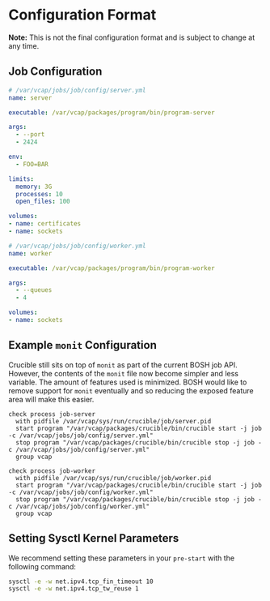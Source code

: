# Configuration Format

**Note:** This is not the final configuration format and is subject to change at
any time.

## Job Configuration

``` yaml
# /var/vcap/jobs/job/config/server.yml
name: server

executable: /var/vcap/packages/program/bin/program-server

args:
  - --port
  - 2424

env:
  - FOO=BAR

limits:
  memory: 3G
  processes: 10
  open_files: 100

volumes:
- name: certificates
- name: sockets
```

``` yaml
# /var/vcap/jobs/job/config/worker.yml
name: worker

executable: /var/vcap/packages/program/bin/program-worker

args:
  - --queues
  - 4

volumes:
- name: sockets
```

## Example `monit` Configuration

Crucible still sits on top of `monit` as part of the current BOSH job API.
However, the contents of the `monit` file now become simpler and less variable.
The amount of features used is minimized. BOSH would like to remove support
for `monit` eventually and so reducing the exposed feature area will make this
easier.

```
check process job-server
  with pidfile /var/vcap/sys/run/crucible/job/server.pid
  start program "/var/vcap/packages/crucible/bin/crucible start -j job -c /var/vcap/jobs/job/config/server.yml"
  stop program "/var/vcap/packages/crucible/bin/crucible stop -j job -c /var/vcap/jobs/job/config/server.yml"
  group vcap

check process job-worker
  with pidfile /var/vcap/sys/run/crucible/job/worker.pid
  start program "/var/vcap/packages/crucible/bin/crucible start -j job -c /var/vcap/jobs/job/config/worker.yml"
  stop program "/var/vcap/packages/crucible/bin/crucible stop -j job -c /var/vcap/jobs/job/config/worker.yml"
  group vcap
```

## Setting Sysctl Kernel Parameters

We recommend setting these parameters in your `pre-start` with the following
command:

```bash
sysctl -e -w net.ipv4.tcp_fin_timeout 10
sysctl -e -w net.ipv4.tcp_tw_reuse 1
```

